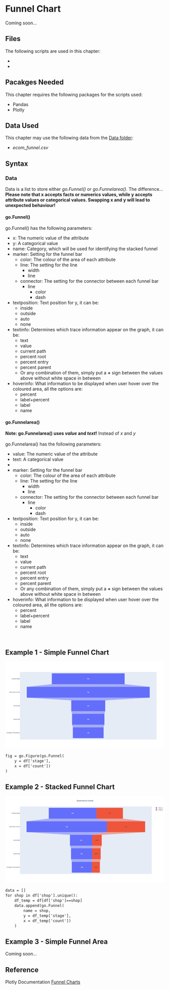 # Funnel Chart
Coming soon...


## Files
The following scripts are used in this chapter:
<ul>
	<li></li>
	<li></li>
</ul>

## Pacakges Needed
This chapter requires the following packages for the scripts used:
<ul>
	<li>Pandas</li>
	<li>Plotly</li>
</ul>

## Data Used
This chapter may use the following data from the [Data folder](../Data):
<ul>
	<li><i>ecom_funnel.csv</i></li>
</ul>

## Syntax
### Data
Data is a list to store either <i>go.Funnel()</i> or <i>go.Funnelarea()</i>. The difference... <b>Please note that x accepts facts or numerics values, while y accepts attribute values or categorical values. Swapping x and y will lead to unexpected behaviour!</b>

#### go.Funnel()
go.Funnel() has the following parameters:
<ul>
	<li>x: The numeric value of the attribute</li>
	<li>y: A categorical value</li>
	<li>name: Category, which will be used for identifying the stacked funnel</li>
	<li>marker: Setting for the funnel bar
		<ul>
			<li>color: The colour of the area of each attribute</li>
			<li>line: The setting for the line
				<ul>
					<li>width</li>
					<li>line</li>
				</ul></li>
			<li>connector: The setting for the connector between each funnel bar
				<ul>
					<li>line
						<ul>
							<li>color</li>
							<li>dash</li>
						</ul>
					</li>
				</ul></li>
		</ul></li>
	<li>textposition: Text position for y, it can be:
		<ul>
			<li>inside</li>
			<li>outside</li>
			<li>auto</li>
			<li>none</li>
		</ul>
		</li>
	<li>textinfo: Determines which trace information appear on the graph, it can be:
		<ul>
			<li>text</li>
			<li>value</li>
			<li>current path</li>
			<li>percent root</li>
			<li>percent entry</li>
			<li>percent parent</li>
			<li>Or any combination of them, simply put a <b>+</b> sign between the values above without white space in between</li>
		</ul>
	</li>
	<li>hoverinfo: What information to be displayed when user hover over the coloured area, all the options are:
		<ul>
			<li>percent</li>
			<li>label+percent</li>
			<li>label</li>
			<li>name</li>
		</ul></li>
</ul>


#### go.Funnelarea()
<b>Note: go.Funnelarea() uses <i>value</i> and <i>text</i>!</b> Instead of <i>x</i> and <i>y</i>
<br><br>
go.Funnelarea() has the following parameters:
<ul>
	<li>value: The numeric value of the attribute</li>
	<li>text: A categorical value</li>
	<li></li>
	<li>marker: Setting for the funnel bar
		<ul>
			<li>color: The colour of the area of each attribute</li>
			<li>line: The setting for the line
				<ul>
					<li>width</li>
					<li>line</li>
				</ul></li>
			<li>connector: The setting for the connector between each funnel bar
				<ul>
					<li>line
						<ul>
							<li>color</li>
							<li>dash</li>
						</ul>
					</li>
				</ul></li>
		</ul></li>
	<li>textposition: Text position for y, it can be:
		<ul>
			<li>inside</li>
			<li>outside</li>
			<li>auto</li>
			<li>none</li>
		</ul>
		</li>
	<li>textinfo: Determines which trace information appear on the graph, it can be:
		<ul>
			<li>text</li>
			<li>value</li>
			<li>current path</li>
			<li>percent root</li>
			<li>percent entry</li>
			<li>percent parent</li>
			<li>Or any combination of them, simply put a <b>+</b> sign between the values above without white space in between</li>
		</ul>
	</li>
	<li>hoverinfo: What information to be displayed when user hover over the coloured area, all the options are:
		<ul>
			<li>percent</li>
			<li>label+percent</li>
			<li>label</li>
			<li>name</li>
		</ul></li>
</ul>
<br>

## Example 1 - Simple Funnel Chart
<img src=simple_funnel.png>

```
fig = go.Figure(go.Funnel(
    y = df['stage'],
    x = df['count'])
)
```

## Example 2 - Stacked Funnel Chart
<img src=stack_funnel.png>

```
data = []
for shop in df['shop'].unique():
	df_temp = df[df['shop']==shop]
	data.append(go.Funnel(
		name = shop,
	    y = df_temp['stage'],
	    x = df_temp['count'])
	)
```

## Example 3 - Simple Funnel Area
Coming soon...

## Reference
Plotly Documentation <a href="https://plotly.com/python/funnel-charts/">Funnel Charts</a>